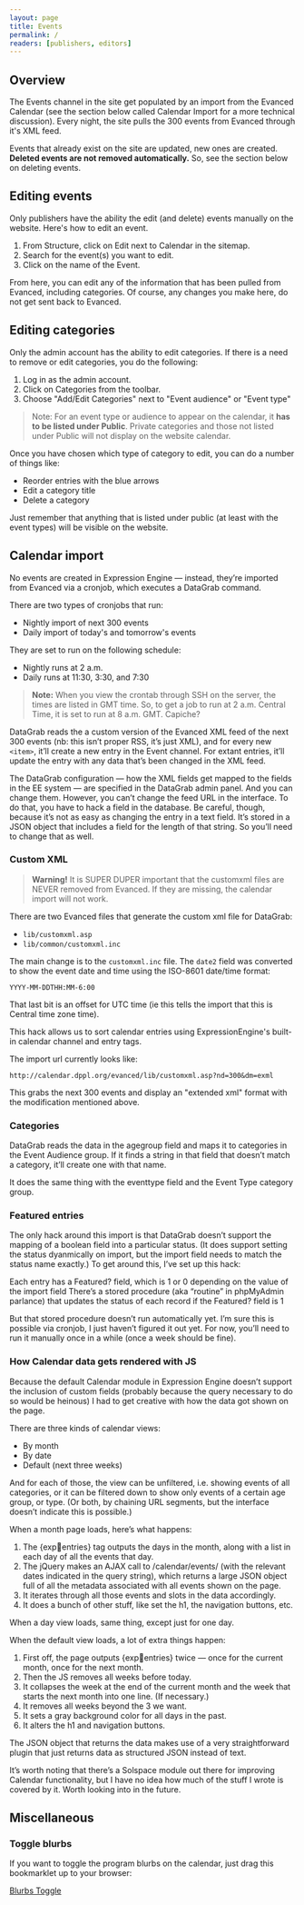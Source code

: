 ```yaml
---
layout: page
title: Events
permalink: /
readers: [publishers, editors]
---
```


## Overview

The Events channel in the site get populated by an import from the Evanced Calendar (see the section below called Calendar Import for a more technical discussion). Every night, the site pulls the 300 events from Evanced through it's XML feed.

Events that already exist on the site are updated, new ones are created. **Deleted events are not removed automatically.** So, see the section below on deleting events.

## Editing events

Only publishers have the ability the edit (and delete) events manually on the website. Here's how to edit an event.

1. From Structure, click on Edit next to Calendar in the sitemap.
2. Search for the event(s) you want to edit.
3. Click on the name of the Event.

From here, you can edit any of the information that has been pulled from Evanced, including categories. Of course, any changes you make here, do not get sent back to Evanced.

## Editing categories

Only the admin account has the ability to edit categories. If there is a need to remove or edit categories, you do the following:

1. Log in as the admin account.
2. Click on Categories from the toolbar.
3. Choose "Add/Edit Categories" next to "Event audience" or "Event type"

> Note: For an event type or audience to appear on the calendar, it **has to be listed under Public**. Private categories and those not listed under Public will not display on the website calendar.

Once you have chosen which type of category to edit, you can do a number of things like:

- Reorder entries with the blue arrows
- Edit a category title
- Delete a category

Just remember that anything that is listed under public (at least with the event types) will be visible on the website.

## Calendar import

No events are created in Expression Engine — instead, they’re imported from Evanced via a cronjob, which executes a DataGrab command.

There are two types of cronjobs that run:

- Nightly import of next 300 events
- Daily import of today's and tomorrow's events

They are set to run on the following schedule:

- Nightly runs at 2 a.m.
- Daily runs at 11:30, 3:30, and 7:30

> **Note:** When you view the crontab through SSH on the server, the times are listed in GMT time. So, to get a job to run at 2 a.m. Central Time, it is set to run at 8 a.m. GMT. Capiche?

DataGrab reads the a custom version of the Evanced XML feed of the next 300 events (nb: this isn’t proper RSS, it’s just XML), and for every new `<item>`, it’ll create a new entry in the Event channel. For extant entries, it’ll update the entry with any data that’s been changed in the XML feed. 

The DataGrab configuration — how the XML fields get mapped to the fields in the EE system — are specified in the DataGrab admin panel. And you can change them. However, you can’t change the feed URL in the interface. To do that, you have to hack a field in the database. Be careful, though, because it’s not as easy as changing the entry in a text field. It’s stored in a JSON object that includes a field for the length of that string. So you’ll need to change that as well.

### Custom XML

> **Warning!** It is SUPER DUPER important that the customxml files are NEVER removed from Evanced. If they are missing, the calendar import will not work.

There are two Evanced files that generate the custom xml file for DataGrab:

- `lib/customxml.asp`
- `lib/common/customxml.inc`

The main change is to the `customxml.inc` file. The `date2` field was converted to show the event date and time using the ISO-8601 date/time format:

    YYYY-MM-DDTHH:MM-6:00

That last bit is an offset for UTC time (ie this tells the import that this is Central time zone time).

This hack allows us to sort calendar entries using ExpressionEngine's built-in calendar channel and entry tags.

The import url currently looks like: 

    http://calendar.dppl.org/evanced/lib/customxml.asp?nd=300&dm=exml

This grabs the next 300 events and display an "extended xml" format with the modification mentioned above.

### Categories

DataGrab reads the data in the agegroup field and maps it to categories in the Event Audience group. If it finds a string in that field that doesn’t match a category, it’ll create one with that name. 

It does the same thing with the eventtype field and the Event Type category group.

### Featured entries

The only hack around this import is that DataGrab doesn’t support the mapping of a boolean field into a particular status. (It does support setting the status dyanmically on import, but the import field needs to match the status name exactly.) To get around this, I’ve set up this hack:

Each entry has a Featured? field, which is 1 or 0 depending on the value of the import field
There’s a stored procedure (aka “routine” in phpMyAdmin parlance) that updates the status of each record if the Featured? field is 1

But that stored procedure doesn’t run automatically yet. I’m sure this is possible via cronjob, I just haven’t figured it out yet. For now, you’ll need to run it manually once in a while (once a week should be fine).

### How Calendar data gets rendered with JS

Because the default Calendar module in Expression Engine doesn’t support the inclusion of custom fields (probably because the query necessary to do so would be heinous) I had to get creative with how the data got shown on the page. 

There are three kinds of calendar views:

- By month
- By date
- Default (next three weeks)

And for each of those, the view can be unfiltered, i.e. showing events of all categories, or it can be filtered down to show only events of a certain age group, or type. (Or both, by chaining URL segments, but the interface doesn’t indicate this is possible.)

When a month page loads, here’s what happens:

1. The {exp:calendar:entries} tag outputs the days in the month, along with a list in each day of all the events that day.
2. The jQuery makes an AJAX call to /calendar/events/ (with the relevant dates indicated in the query string), which returns a large JSON object full of all the metadata associated with all events shown on the page.
3. It iterates through all those events and slots in the data accordingly.
4. It does a bunch of other stuff, like set the h1, the navigation buttons, etc.

When a day view loads, same thing, except just for one day.

When the default view loads, a lot of extra things happen:

1. First off, the page outputs {exp:calendar:entries} twice — once for the current month, once for the next month. 
2. Then the JS removes all weeks before today.
3. It collapses the week at the end of the current month and the week that starts the next month into one line. (If necessary.)
4. It removes all weeks beyond the 3 we want.
5. It sets a gray background color for all days in the past.
6. It alters the h1 and navigation buttons.

The JSON object that returns the data makes use of a very straightforward plugin that just returns data as structured JSON instead of text.

It’s worth noting that there’s a Solspace module out there for improving Calendar functionality, but I have no idea how much of the stuff I wrote is covered by it. Worth looking into in the future.

## Miscellaneous

### Toggle blurbs

If you want to toggle the program blurbs on the calendar, just drag this bookmarklet up to your browser:

<a class="button" href="javascript:(function(){ var blurbs = document.getElementsByClassName('blurb-text'); for (i=0; i<blurbs.length; i++){ if (blurbs[i].style.display == 'none'){ blurbs[i].style.display = 'block'; } else{ blurbs[i].style.display = 'none'; } }})();">Blurbs Toggle</a>

